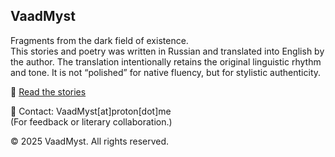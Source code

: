 ## VaadMyst

Fragments from the dark field of existence.  
This stories and poetry was written in Russian and translated into English by the author. The translation intentionally retains the original linguistic rhythm and tone. It is not “polished” for native fluency, but for stylistic authenticity.


📖 [Read the stories](stories.md)

📧 Contact: VaadMyst[at]proton[dot]me  
(For feedback or literary collaboration.)

© 2025 VaadMyst. All rights reserved.
